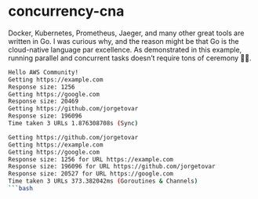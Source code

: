 # concurrency-cna

Docker, Kubernetes, Prometheus, Jaeger, and many other great tools are written in Go. I was curious why, and the reason might be that Go is the cloud-native language par excellence. As demonstrated in this example, running parallel and concurrent tasks doesn’t require tons of ceremony 👨‍🏫.

```bash
Hello AWS Community!
Getting https://example.com
Response size: 1256
Getting https://google.com
Response size: 20469
Getting https://github.com/jorgetovar
Response size: 196096
Time taken 3 URLs 1.876308708s (Sync)

Getting https://github.com/jorgetovar
Getting https://example.com
Getting https://google.com
Response size: 1256 for URL https://example.com
Response size: 196096 for URL https://github.com/jorgetovar
Response size: 20527 for URL https://google.com
Time taken 3 URLs 373.382042ms (Goroutines & Channels)
```bash
